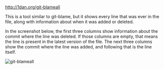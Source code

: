 http://1dan.org/git-blameall

This is a tool similar to git-blame, but it shows every line that was ever in the file,
along with information about when it was added or deleted. 

In the screenshot below, the first three columns show information about the commit
where the line was deleted. If those columns are empty, that means the line is present
in the latest version of the file. The next three columns show the commit where the
line was added, and following that is the line itself.

![git-blameall](http://1dan.org/git-blameall/git-blameall-screen1.png)
